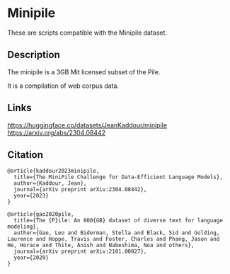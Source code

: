 # Minipile

These are scripts compatible with the Minipile dataset.

## Description

The minipile is a 3GB Mit licensed subset of the Pile.

It is a compilation of web corpus data.

## Links

https://huggingface.co/datasets/JeanKaddour/minipile
https://arxiv.org/abs/2304.08442

## Citation

```
@article{kaddour2023minipile,
  title={The MiniPile Challenge for Data-Efficient Language Models},
  author={Kaddour, Jean},
  journal={arXiv preprint arXiv:2304.08442},
  year={2023}
}

@article{gao2020pile,
  title={The {P}ile: An 800{GB} dataset of diverse text for language modeling},
  author={Gao, Leo and Biderman, Stella and Black, Sid and Golding, Laurence and Hoppe, Travis and Foster, Charles and Phang, Jason and He, Horace and Thite, Anish and Nabeshima, Noa and others},
  journal={arXiv preprint arXiv:2101.00027},
  year={2020}
}
```
